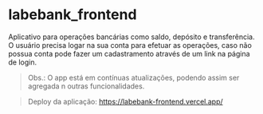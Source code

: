 # labebank_frontend


Aplicativo para operações bancárias como saldo, depósito e transferência. O usuário precisa logar na sua conta para efetuar as operações, caso não possua conta pode fazer um cadastramento através de um link na página de login.


>Obs.: O app está em contínuas atualizações, podendo assim ser agregada n outras funcionalidades.

>Deploy da aplicação: https://labebank-frontend.vercel.app/